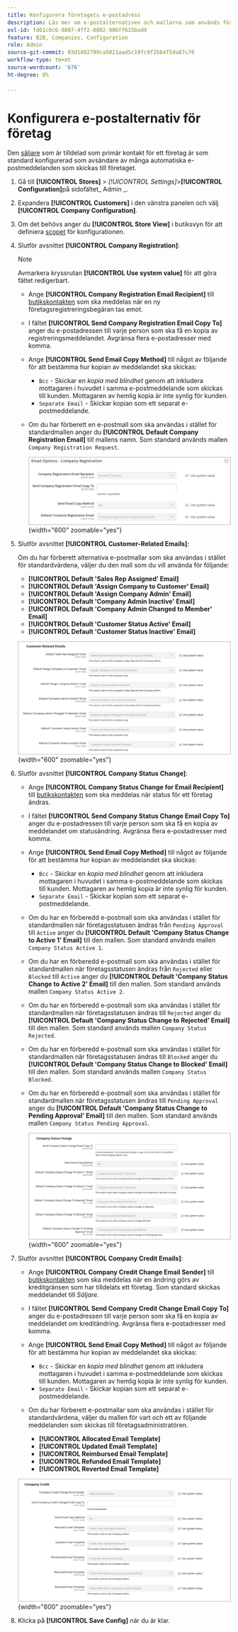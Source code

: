 ```yaml
---
title: Konfigurera företagets e-postadress
description: Läs mer om e-postalternativen och mallarna som används för att skicka kommunikation för företagskonton.
exl-id: fd61c0c6-0887-4ff2-8002-906ff615bad9
feature: B2B, Companies, Configuration
role: Admin
source-git-commit: 03d1892799ca5021aad5c19fc9f2bb4f5da87c76
workflow-type: tm+mt
source-wordcount: '676'
ht-degree: 0%

---
```


# Konfigurera e-postalternativ för företag

Den [säljare](account-company-manage.md) som är tilldelad som primär kontakt för ett företag är som standard konfigurerad som avsändare av många automatiska e-postmeddelanden som skickas till företaget.

1. Gå till **[!UICONTROL Stores]** > _[!UICONTROL Settings]_>**[!UICONTROL Configuration]**&#x200B;på sidofältet_ Admin _.

1. Expandera **[!UICONTROL Customers]** i den vänstra panelen och välj **[!UICONTROL Company Configuration]**.

1. Om det behövs anger du **[!UICONTROL Store View]** i butiksvyn för att definiera [scopet](../getting-started/websites-stores-views.md#scope-settings) för konfigurationen.

1. Slutför avsnittet **[!UICONTROL Company Registration]**:

   >[!NOTE]
   >
   >Avmarkera kryssrutan **[!UICONTROL Use system value]** för att göra fältet redigerbart.

   - Ange **[!UICONTROL Company Registration Email Recipient]** till [butikskontakten](../getting-started/store-details.md#store-email-addresses) som ska meddelas när en ny företagsregistreringsbegäran tas emot.

   - I fältet **[!UICONTROL Send Company Registration Email Copy To]** anger du e-postadressen till varje person som ska få en kopia av registreringsmeddelandet. Avgränsa flera e-postadresser med komma.

   - Ange **[!UICONTROL Send Email Copy Method]** till något av följande för att bestämma hur kopian av meddelandet ska skickas:

      - `Bcc` - Skickar en _kopia med blindhet_ genom att inkludera mottagaren i huvudet i samma e-postmeddelande som skickas till kunden. Mottagaren av hemlig kopia är inte synlig för kunden.
      - `Separate Email` - Skickar kopian som ett separat e-postmeddelande.

   - Om du har förberett en e-postmall som ska användas i stället för standardmallen anger du **[!UICONTROL Default Company Registration Email]** till mallens namn. Som standard används mallen `Company Registration Request`.

     ![Kundkonfiguration - företagsregistrering](./assets/company-email-options-company-registration.png){width="600" zoomable="yes"}

1. Slutför avsnittet **[!UICONTROL Customer-Related Emails]**:

   Om du har förberett alternativa e-postmallar som ska användas i stället för standardvärdena, väljer du den mall som du vill använda för följande:

   - **[!UICONTROL Default 'Sales Rep Assigned' Email]**
   - **[!UICONTROL Default 'Assign Company to Customer' Email]**
   - **[!UICONTROL Default 'Assign Company Admin' Email]**
   - **[!UICONTROL Default 'Company Admin Inactive' Email]**
   - **[!UICONTROL Default 'Company Admin Changed to Member' Email]**
   - **[!UICONTROL Default 'Customer Status Active' Email]**
   - **[!UICONTROL Default 'Customer Status Inactive' Email]**

   ![Kundkonfiguration - kundrelaterade e-postmeddelanden](./assets/company-email-options-customer-related-emails.png){width="600" zoomable="yes"}

1. Slutför avsnittet **[!UICONTROL Company Status Change]**:

   - Ange **[!UICONTROL Company Status Change for Email Recipient]** till [butikskontakten](../getting-started/store-details.md#store-email-addresses) som ska meddelas när status för ett företag ändras.

   - I fältet **[!UICONTROL Send Company Status Change Email Copy To]** anger du e-postadressen till varje person som ska få en kopia av meddelandet om statusändring. Avgränsa flera e-postadresser med komma.

   - Ange **[!UICONTROL Send Email Copy Method]** till något av följande för att bestämma hur kopian av meddelandet ska skickas:

      - `Bcc` - Skickar en _kopia med blindhet_ genom att inkludera mottagaren i huvudet i samma e-postmeddelande som skickas till kunden. Mottagaren av hemlig kopia är inte synlig för kunden.
      - `Separate Email` - Skickar kopian som ett separat e-postmeddelande.

   - Om du har en förberedd e-postmall som ska användas i stället för standardmallen när företagsstatusen ändras från `Pending Approval` till `Active` anger du **[!UICONTROL Default 'Company Status Change to Active 1' Email]** till den mallen. Som standard används mallen `Company Status Active 1`.

   - Om du har en förberedd e-postmall som ska användas i stället för standardmallen när företagsstatusen ändras från `Rejected` eller `Blocked` till `Active` anger du **[!UICONTROL Default 'Company Status Change to Active 2' Email]** till den mallen. Som standard används mallen `Company Status Active 2`.

   - Om du har en förberedd e-postmall som ska användas i stället för standardmallen när företagsstatusen ändras till `Rejected` anger du **[!UICONTROL Default 'Company Status Change to Rejected' Email]** till den mallen. Som standard används mallen `Company Status Rejected`.

   - Om du har en förberedd e-postmall som ska användas i stället för standardmallen när företagsstatusen ändras till `Blocked` anger du **[!UICONTROL Default 'Company Status Change to Blocked' Email]** till den mallen. Som standard används mallen `Company Status Blocked`.

   - Om du har en förberedd e-postmall som ska användas i stället för standardmallen när företagsstatusen ändras till `Pending Approval` anger du **[!UICONTROL Default 'Company Status Change to Pending Approval' Email]** till den mallen. Som standard används mallen `Company Status Pending Approval`.

     ![Kundkonfiguration - företagsstatusändring](./assets/company-email-options-company-status-change.png){width="600" zoomable="yes"}

1. Slutför avsnittet **[!UICONTROL Company Credit Emails]**:

   - Ange **[!UICONTROL Company Credit Change Email Sender]** till [butikskontakten](../getting-started/store-details.md#store-email-addresses) som ska meddelas när en ändring görs av kreditgränsen som har tilldelats ett företag. Som standard skickas meddelandet till _Säljare_.

   - I fältet **[!UICONTROL Send Company Credit Change Email Copy To]** anger du e-postadressen till varje person som ska få en kopia av meddelandet om kreditändring. Avgränsa flera e-postadresser med komma.

   - Ange **[!UICONTROL Send Email Copy Method]** till något av följande för att bestämma hur kopian av meddelandet ska skickas:

      - `Bcc` - Skickar en _kopia med blindhet_ genom att inkludera mottagaren i huvudet i samma e-postmeddelande som skickas till kunden. Mottagaren av hemlig kopia är inte synlig för kunden.
      - `Separate Email` - Skickar kopian som ett separat e-postmeddelande.

   - Om du har förberett e-postmallar som ska användas i stället för standardvärdena, väljer du mallen för vart och ett av följande meddelanden som skickas till företagsadministratören.

      - **[!UICONTROL Allocated Email Template]**
      - **[!UICONTROL Updated Email Template]**
      - **[!UICONTROL Reimbursed Email Template]**
      - **[!UICONTROL Refunded Email Template]**
      - **[!UICONTROL Reverted Email Template]**

   ![Kundkonfiguration - e-post om företagskrediter](./assets/company-email-options-company-credit.png){width="600" zoomable="yes"}

1. Klicka på **[!UICONTROL Save Config]** när du är klar.
